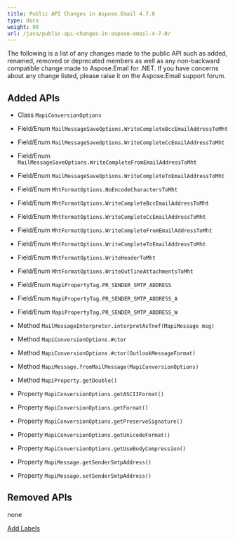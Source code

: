```yaml
---
title: Public API Changes in Aspose.Email 4.7.0
type: docs
weight: 90
url: /java/public-api-changes-in-aspose-email-4-7-0/
---
```


The following is a list of any changes made to the public API such as added, renamed, removed or deprecated members as well as any non-backward compatible change made to Aspose.Email for .NET. If you have concerns about any change listed, please raise it on the Aspose.Email support forum.
## **Added APIs**
- Class `MapiConversionOptions`

- Field/Enum `MailMessageSaveOptions.WriteCompleteBccEmailAddressToMht`
- Field/Enum `MailMessageSaveOptions.WriteCompleteCcEmailAddressToMht`
- Field/Enum `MailMessageSaveOptions.WriteCompleteFromEmailAddressToMht`
- Field/Enum `MailMessageSaveOptions.WriteCompleteToEmailAddressToMht`
- Field/Enum `MhtFormatOptions.NoEncodeCharactersToMht`
- Field/Enum `MhtFormatOptions.WriteCompleteBccEmailAddressToMht`
- Field/Enum `MhtFormatOptions.WriteCompleteCcEmailAddressToMht`
- Field/Enum `MhtFormatOptions.WriteCompleteFromEmailAddressToMht`
- Field/Enum `MhtFormatOptions.WriteCompleteToEmailAddressToMht`
- Field/Enum `MhtFormatOptions.WriteHeaderToMht`
- Field/Enum `MhtFormatOptions.WriteOutlineAttachmentsToMht`
- Field/Enum `MapiPropertyTag.PR_SENDER_SMTP_ADDRESS`
- Field/Enum `MapiPropertyTag.PR_SENDER_SMTP_ADDRESS_A`
- Field/Enum `MapiPropertyTag.PR_SENDER_SMTP_ADDRESS_W`

- Method `MailMessageInterpretor.interpretAsTnef(MapiMessage msg)`
- Method `MapiConversionOptions.#ctor`
- Method `MapiConversionOptions.#ctor(OutlookMessageFormat)`
- Method `MapiMessage.fromMailMessage(MapiConversionOptions)`
- Method `MapiProperty.getDouble()`

- Property `MapiConversionOptions.getASCIIFormat()`
- Property `MapiConversionOptions.getFormat()`
- Property `MapiConversionOptions.getPreserveSignature()`
- Property `MapiConversionOptions.getUnicodeFormat()`
- Property `MapiConversionOptions.getUseBodyCompression()`
- Property `MapiMessage.getSenderSmtpAddress()`
- Property `MapiMessage.setSenderSmtpAddress()`
## **Removed APIs**
none

[Add Labels](http://support.aspose.dynabic.com/wiki/display/relnotes/Aspose.Email+for+Java+4.7.0+-+October+2014?showComments=true&showCommentArea=true)

